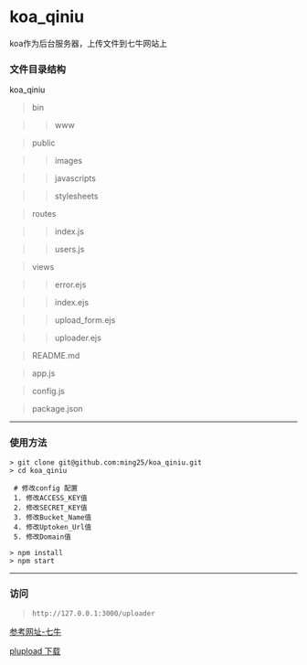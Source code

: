 # koa_qiniu
koa作为后台服务器，上传文件到七牛网站上



### 文件目录结构
koa_qiniu
> bin

>> www

> public

>> images

>> javascripts

>> stylesheets

> routes

>> index.js

>> users.js

> views

>> error.ejs

>> index.ejs

>> upload_form.ejs

>> uploader.ejs

> README.md

> app.js

> config.js

> package.json

---

### 使用方法
```
> git clone git@github.com:ming25/koa_qiniu.git
> cd koa_qiniu

 # 修改config 配置
 1. 修改ACCESS_KEY值
 2. 修改SECRET_KEY值
 3. 修改Bucket_Name值
 4. 修改Uptoken_Url值
 5. 修改Domain值

> npm install
> npm start
```

---

### 访问
> `http://127.0.0.1:3000/uploader`


[参考网址-七牛](http://developer.qiniu.com/code/v6/sdk/javascript.html)

[plupload 下载](http://www.plupload.com/download/)


